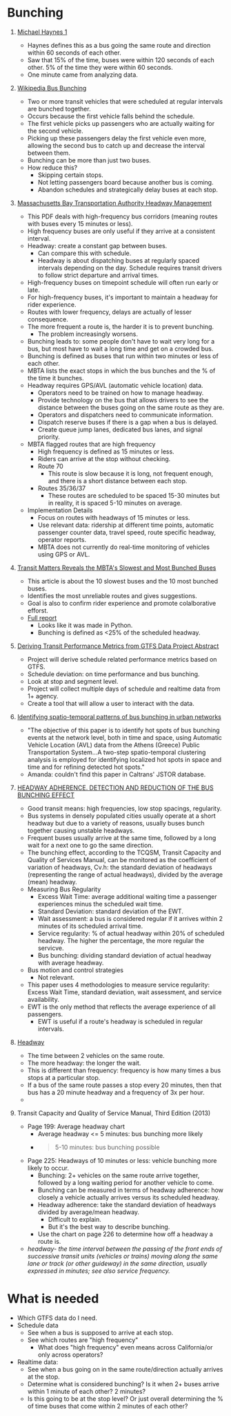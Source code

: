 # Bunching
1. [Michael Haynes 1](https://www.linkedin.com/pulse/bus-bunching-trm-post-15-michael-haynes)
    * Haynes defines this as a bus going the same route and direction within 60 seconds of each other.
    * Saw that 15% of the time, buses were within 120 seconds of each other. 5% of the time they were within 60 seconds.
    * One minute came from analyzing data. 

2. [Wikipedia Bus Bunching](https://en.wikipedia.org/wiki/Bus_bunching)
    * Two or more transit vehicles that were scheduled at regular intervals are bunched together.
    * Occurs because the first vehicle falls behind the schedule.
    * The first vehicle picks up passengers who are actually waiting for the second vehicle.
    * Picking up these passengers delay the first vehicle even more, allowing the second bus to catch up and decrease the interval between them.
    * Bunching can be more than just two buses.
    * How reduce this?
        * Skipping certain stops.
        * Not letting passengers board because another bus is coming.
        * Abandon schedules and strategically delay buses at each stop.
        
3. [Massachusetts Bay Transportation Authority Headway Management](https://static1.squarespace.com/static/533b9a24e4b01d79d0ae4376/t/645e82de1f570b31497c44dc/1683915486889/TransitMatters-Headwaymanagement.pdf)
    * This PDF deals with high-frequency bus corridors (meaning routes with buses every 15 minutes or less).
    * High frequency buses are only useful if they arrive at a consistent interval. 
    * Headway: create a constant gap between buses. 
        * Can compare this with schedule.
        * Headway is about dispatching buses at regularly spaced intervals depending on the day. Schedule requires transit drivers to follow strict departure and arrival times. 
    * High-frequency buses on timepoint schedule will often run early or late.
    * For high-frequency buses, it's important to maintain a headway for rider experience.
    * Routes with lower frequency, delays are actually of lesser consequence. 
    * The more frequent a route is, the harder it is to prevent bunching. 
        * The problem increasingly worsens.
    * Bunching leads to: some people don't have to wait very long for a bus, but most have to wait a long time and get on a crowded bus.
    * Bunching is defined as buses that run within two minutes or less of each other.
    * MBTA lists the exact stops in which the bus bunches and the % of the time it bunches.
    * Headway requires GPS/AVL (automatic vehicle location) data.
        * Operators need to be trained on how to manage headway.
        * Provide technology on the bus that allows drivers to see the distance between the buses going on the same route as they are.
        * Operators and dispatchers need to communicate information.
        * Dispatch reserve buses if there is a gap when a bus is delayed.
        * Create queue jump lanes, dedicated bus lanes, and signal priority.
     * MBTA flagged routes that are high frequency
          * High frequency is defined as 15 minutes or less. 
          * Riders can arrive at the stop without checking.
          * Route 70
              * This route is slow because it is long, not frequent enough, and there is a short distance between each stop.
          * Routes 35/36/37
              * These routes are scheduled to be spaced 15-30 minutes but in reality, it is spaced 5-10 minutes on average.  
    * Implementation Details
        * Focus on routes with headways of 15 minutes or less.
        * Use relevant data: ridership at different time points, automatic passenger counter data, travel speed, route specific headway, operator reports.
        * MBTA does not currently do real-time monitoring of vehicles using GPS or AVL. 
        
4. [Transit Matters Reveals the MBTA's Slowest and Most Bunched Buses](https://transitmatters.org/blog/reveal-mbtas-slowest-most-bunched-bus)
    * This article is about the 10 slowest buses and the 10 most bunched buses.
    * Identifies the most unreliable routes and gives suggestions.
    * Goal is also to confirm rider experience and promote colalborative efforst.
    * [Full report](https://static1.squarespace.com/static/533b9a24e4b01d79d0ae4376/t/6617ec40675223398aac12bf/1712843871514/TransitMatters-Bus-Bunching-Reports-Oct-2023)
        * Looks like it was made in Python.
        * Bunching is defined as <25% of the scheduled headway.

5. [Deriving Transit Performance Metrics from GTFS Data
Project Abstract](https://www.morgan.edu/national-transportation-center/the-smarter-center-(2023-2029)/research/deriving-transit-performance-metrics-from-gtfs-data)
    * Project will derive schedule related performance metrics based on GTFS.
    * Schedule deviation: on time performance and bus bunching. 
    * Look at stop and segment level.
    * Project will collect multiple days of schedule and realtime data from 1+ agency. 
    * Create a tool that will allow a user to interact with the data.

6. [Identifying spatio-temporal patterns of bus bunching in urban networks](https://www.tandfonline.com/doi/full/10.1080/15472450.2020.1722949?scroll=top&needAccess=true)
    * "The objective of this paper is to identify hot spots of bus bunching events at the network level, both in time and space, using Automatic Vehicle Location (AVL) data from the Athens (Greece) Public Transportation System...A two-step spatio-temporal clustering analysis is employed for identifying localized hot spots in space and time and for refining detected hot spots."
    * Amanda: couldn't find this paper in Caltrans' JSTOR database.

7. [HEADWAY ADHERENCE. DETECTION AND REDUCTION OF THE BUS BUNCHING EFFECT](https://aetransport.org/public/downloads/Bv7HG/4816-57cd5cc05c897.pdf)
    * Good transit means: high frequencies, low stop spacings, regularity.
    * Bus systems in densely populated cities usually operate at a short headway but due to a variety of reasons, usually buses bunch together causing unstable headways. 
    * Frequent buses usually arrive at the same time, followed by a long wait for a next one to go the same direction.
    * The bunching effect, according to the TCQSM, Transit Capacity
and Quality of Services Manual, can be monitored as the coefficient of
variation of headways, Cv.h: the standard deviation of headways (representing
the range of actual headways), divided by the average (mean) headway.
    * Measuring Bus Regularity
        * Excess Wait Time: average additional waiting time a passenger experiences minus the scheduled wait time.
        * Standard Deviation: standard deviation of the EWT.
        * Wait assessment: a bus is considered regular if it arrives within 2 minutes of its scheduled arrival time. 
        * Service regularity: % of actual headway within 20% of scheduled headway. The higher the percentage, the more regular the servicve.
        * Bus bunching: dividing standard deviation of actual headway with average headway.
    * Bus motion and control strategies
        * Not relevant.
     * This paper uses 4 methodologies to measure service regularity: Excess Wait Time, standard deviation, wait assessment, and service availability.
     * EWT is the only method that reflects the average experience of all passengers.
         * EWT is useful if a route's headway is scheduled in regular intervals.
         
8. [Headway](https://www.uitp.org/news/what-is-bus-headway-and-how-it-impacts-public-transport-quality/)
    * The time between 2 vehicles on the same route.
    * The more headway: the longer the wait.
    * This is different than frequency: frequency is how many times a bus stops at a particular stop.
    * If a bus of the same route passes a stop every 20 minutes, then that bus has a 20 minute headway and a frequency of 3x per hour.
    * 
9. Transit Capacity and Quality of Service Manual, Third Edition (2013)
    * Page 199: Average headway chart 
        * Average headway <= 5 minutes: bus bunching more likely
        * > 5-10 minutes: bus bunching possible
    * Page 225: Headways of 10 minutes or less: vehicle bunching more likely to occur. 
        * Bunching: 2+ vehicles on the same route arrive together, followed by a long waiting period for another vehicle to come. 
        * Bunching can be measured in terms of headway adherence: how closely a vehicle actually arrives versus its scheduled headway.
        * Headway adherence: take the standard deviation of headways divided by average/mean headway. 
            * Difficult to explain.
            * But it's the best way to describe bunching.
        * Use the chart on page 226 to determine how off a headway a route is. 
    * <i>headway- the time interval between the passing
of the front ends of successive transit units
(vehicles or trains) moving along the same lane or
track (or other guideway) in the same direction,
usually expressed in minutes; see also service
frequency.</i>


# What is needed
* Which GTFS data do I need.
* Schedule data
    * See when a bus is supposed to arrive at each stop.
    * See which routes are "high frequency"
        * What does "high frequency" even means across California/or only across operators?
* Realtime data: 
    * See when a bus going on in the same route/direction actually arrives at the stop.
    * Determine what is considered bunching? Is it when 2+ buses arrive within 1 minute of each other? 2 minutes? 
    * Is this going to be at the stop level? Or just overall determining the % of time buses that come within 2 minutes of each other? 